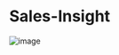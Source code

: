 # Sales-Insight

![image](https://github.com/Akashhpatil/Sales-Insight/assets/93188728/17361cf0-fd38-4e76-84d4-ed6d047c2cc5)
